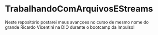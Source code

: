 # TrabalhandoComArquivosEStreams
Neste repositório postarei meus avançoes no curso de mesmo nome do grande Ricardo Vicentini na DIO durante o bootcamp da Impulso!
